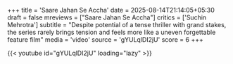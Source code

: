 +++
title = 'Saare Jahan Se Accha'
date = 2025-08-14T21:14:05+05:30
draft = false
mreviews = ["Saare Jahan Se Accha"]
critics = ['Suchin Mehrotra']
subtitle = "Despite potential of a tense thriller with grand stakes, the series rarely brings tension and feels more like a uneven forgettable feature film"
media = 'video'
source = 'gYULqlDI2jU'
score = 6
+++

{{< youtube id="gYULqlDI2jU" loading="lazy" >}}
